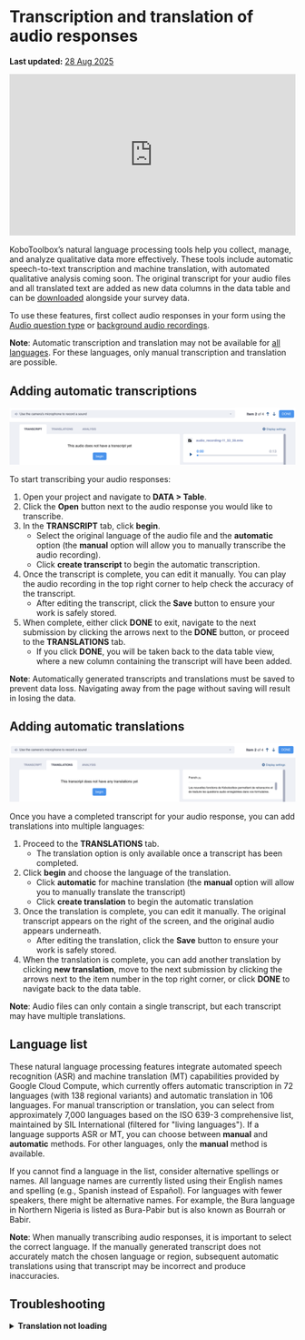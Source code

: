 # Transcription and translation of audio responses
**Last updated:** <a href="https://github.com/kobotoolbox/docs/blob/aa7c1934b8edd0a3a15c8e14e1fad3fd851335eb/source/transcription-translation.md" class="reference">28 Aug 2025</a>

<iframe src="https://www.youtube.com/embed/vefmH9JzJTU?si=8aF_U8M6BAft9kRr" style="width: 100%; aspect-ratio: 16 / 9; height: auto; border: 0;" title="YouTube video player" frameborder="0" allow="accelerometer; autoplay; clipboard-write; encrypted-media; gyroscope; picture-in-picture; web-share" allowfullscreen></iframe>

KoboToolbox’s natural language processing tools help you collect, manage, and analyze qualitative data more effectively. These tools include automatic speech-to-text transcription and machine translation, with automated qualitative analysis coming soon. The original transcript for your audio files and all translated text are added as new data columns in the data table and can be [downloaded](https://support.kobotoolbox.org/export_download.html) alongside your survey data.

To use these features, first collect audio responses in your form using the [Audio question type](https://support.kobotoolbox.org/photo_audio_video_file.html) or [background audio recordings](https://support.kobotoolbox.org/recording-interviews.html).


<p class="note">
    <strong>Note</strong>: Automatic transcription and translation may not be available for <a href="#language-list">all languages</a>. For these languages, only manual transcription and translation are possible.
</p>

## Adding automatic transcriptions

![Adding automatic transcriptions example](images/transcription_translation/transcription.png)

To start transcribing your audio responses:

1. Open your project and navigate to **DATA > Table**.
2. Click the **Open** button next to the audio response you would like to transcribe.
3. In the **TRANSCRIPT** tab, click **begin**.
    - Select the original language of the audio file and the **automatic** option (the **manual** option will allow you to manually transcribe the audio recording).
    - Click **create transcript** to begin the automatic transcription.
4. Once the transcript is complete, you can edit it manually. You can play the audio recording in the top right corner to help check the accuracy of the transcript.
    - After editing the transcript, click the **Save** button to ensure your work is safely stored.
5. When complete, either click **DONE** to exit, navigate to the next submission by clicking the arrows next to the **DONE** button, or proceed to the **TRANSLATIONS** tab.
    - If you click **DONE**, you will be taken back to the data table view, where a new column containing the transcript will have been added.

<p class="note">
    <strong>Note</strong>: Automatically generated transcripts and translations must be saved to prevent data loss. Navigating away from the page without saving will result in losing the data.
</p>

## Adding automatic translations

![Adding automatic translations example](images/transcription_translation/translation.png)

Once you have a completed transcript for your audio response, you can add translations into multiple languages:

1. Proceed to the **TRANSLATIONS** tab.
    - The translation option is only available once a transcript has been completed.
2. Click **begin** and choose the language of the translation.
    - Click **automatic** for machine translation (the **manual** option will allow you to manually translate the transcript)
    - Click **create translation** to begin the automatic translation
3. Once the translation is complete, you can edit it manually. The original transcript appears on the right of the screen, and the original audio appears underneath. 
    - After editing the translation, click the **Save** button to ensure your work is safely stored.
4. When the translation is complete, you can add another translation by clicking <i class="k-icon-plus"></i> **new translation**, move to the next submission by clicking the arrows next to the item number in the top right corner, or click **DONE** to navigate back to the data table.

<p class="note">
    <strong>Note</strong>: Audio files can only contain a single transcript, but each transcript may have multiple translations.
</p>

## Language list

These natural language processing features integrate automated speech recognition (ASR) and machine translation (MT) capabilities provided by Google Cloud Compute, which currently offers automatic transcription in 72 languages (with 138 regional variants) and automatic translation in 106 languages. For manual transcription or translation, you can select from approximately 7,000 languages based on the ISO 639-3 comprehensive list, maintained by SIL International (filtered for "living languages"). If a language supports ASR or MT, you can choose between **manual** and **automatic** methods. For other languages, only the **manual** method is available.

If you cannot find a language in the list, consider alternative spellings or names. All language names are currently listed using their English names and spelling (e.g., Spanish instead of Español). For languages with fewer speakers, there might be alternative names. For example, the Bura language in Northern Nigeria is listed as Bura-Pabir but is also known as Bourrah or Babir.

<p class="note">
    <strong>Note</strong>: When manually transcribing audio responses, it is important to select the correct language. If the manually generated transcript does not accurately match the chosen language or region, subsequent automatic translations using that transcript may be incorrect and produce inaccuracies.
</p>

## Troubleshooting

<details>
    <summary><strong>Translation not loading</strong></summary>
    Sometimes, the second translation may get stuck with a loading icon. If this happens, refresh the page, and the translation should appear. This is an issue we are working to fix.
</details>


